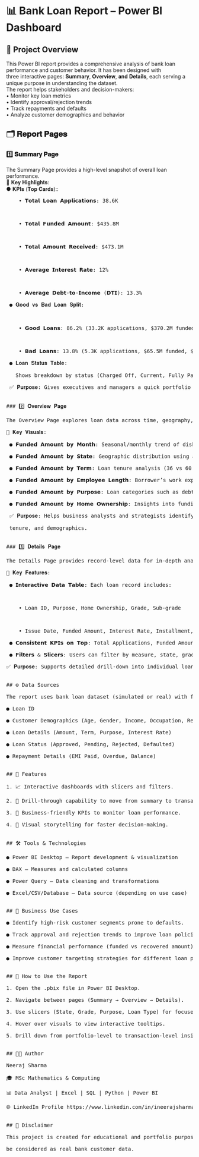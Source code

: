 # 📊 Bank Loan Report – Power BI Dashboard <br>
## 📌 Project Overview<br>
This Power BI report provides a comprehensive analysis of bank loan performance and customer behavior. It has been designed with <br>
three interactive pages: 𝐒𝐮𝐦𝐦𝐚𝐫𝐲, 𝐎𝐯𝐞𝐫𝐯𝐢𝐞𝐰, 𝐚𝐧𝐝 𝐃𝐞𝐭𝐚𝐢𝐥𝐬, each serving a unique purpose in understanding the dataset.<br>
The report helps stakeholders and decision-makers:<br>
• Monitor key loan metrics<br>
• Identify approval/rejection trends<br>
• Track repayments and defaults<br>
• Analyze customer demographics and behavior<br>

## 🗂 𝐑𝐞𝐩𝐨𝐫𝐭 𝐏𝐚𝐠𝐞𝐬<br>
### 1️⃣ 𝐒𝐮𝐦𝐦𝐚𝐫𝐲 𝐏𝐚𝐠𝐞<br>
The Summary Page provides a high-level snapshot of overall loan performance.<br>
🔹 𝐊𝐞𝐲 𝐇𝐢𝐠𝐡𝐥𝐢𝐠𝐡𝐭𝐬:<br>
 ● 𝐊𝐏𝐈𝐬 (𝐓𝐨𝐩 𝐂𝐚𝐫𝐝𝐬)::<br>
 <pre>    • 𝗧𝗼𝘁𝗮𝗹 𝗟𝗼𝗮𝗻 𝗔𝗽𝗽𝗹𝗶𝗰𝗮𝘁𝗶𝗼𝗻𝘀: 38.6K<br>
 <pre>    • 𝗧𝗼𝘁𝗮𝗹 𝗙𝘂𝗻𝗱𝗲𝗱 𝗔𝗺𝗼𝘂𝗻𝘁: $435.8M<br>
 <pre>    • 𝗧𝗼𝘁𝗮𝗹 𝗔𝗺𝗼𝘂𝗻𝘁 𝗥𝗲𝗰𝗲𝗶𝘃𝗲𝗱: $473.1M<br>
 <pre>    • 𝗔𝘃𝗲𝗿𝗮𝗴𝗲 𝗜𝗻𝘁𝗲𝗿𝗲𝘀𝘁 𝗥𝗮𝘁𝗲: 12%<br>
 <pre>    • 𝗔𝘃𝗲𝗿𝗮𝗴𝗲 𝗗𝗲𝗯𝘁-𝘁𝗼-𝗜𝗻𝗰𝗼𝗺𝗲 (𝗗𝗧𝗜): 13.3%<br>
 ● 𝐆𝐨𝐨𝐝 𝐯𝐬 𝐁𝐚𝐝 𝐋𝐨𝐚𝐧 𝐒𝐩𝐥𝐢𝐭:<br>
 <pre>    • 𝗚𝗼𝗼𝗱 𝗟𝗼𝗮𝗻𝘀: 86.2% (33.2K applications, $370.2M funded, $435.8M received)<br>
 <pre>    • 𝗕𝗮𝗱 𝗟𝗼𝗮𝗻𝘀: 13.8% (5.3K applications, $65.5M funded, $37.3M received)<br>
 ● 𝐋𝐨𝐚𝐧 𝐒𝐭𝐚𝐭𝐮𝐬 𝐓𝐚𝐛𝐥𝐞:<br>
   Shows breakdown by status (Charged Off, Current, Fully Paid) with details of applications, funded amounts, received amounts, and average KPIs.<br>
 ✅ 𝐏𝐮𝐫𝐩𝐨𝐬𝐞: Gives executives and managers a quick portfolio health check — loan quality, overall funding, repayment performance, and risk exposure.<br>

### 2️⃣ 𝐎𝐯𝐞𝐫𝐯𝐢𝐞𝐰 𝐏𝐚𝐠𝐞<br>
The Overview Page explores loan data across time, geography, and demographics.<br>
🔹 𝐊𝐞𝐲 𝐕𝐢𝐬𝐮𝐚𝐥𝐬:<br>
 ● 𝗙𝘂𝗻𝗱𝗲𝗱 𝗔𝗺𝗼𝘂𝗻𝘁 𝗯𝘆 𝗠𝗼𝗻𝘁𝗵: Seasonal/monthly trend of disbursements (growth from $25M in Jan to $54M in Dec).<br>
 ● 𝗙𝘂𝗻𝗱𝗲𝗱 𝗔𝗺𝗼𝘂𝗻𝘁 𝗯𝘆 𝗦𝘁𝗮𝘁𝗲: Geographic distribution using a filled map.<br>
 ● 𝗙𝘂𝗻𝗱𝗲𝗱 𝗔𝗺𝗼𝘂𝗻𝘁 𝗯𝘆 𝗧𝗲𝗿𝗺: Loan tenure analysis (36 vs 60 months).<br>
 ● 𝗙𝘂𝗻𝗱𝗲𝗱 𝗔𝗺𝗼𝘂𝗻𝘁 𝗯𝘆 𝗘𝗺𝗽𝗹𝗼𝘆𝗲𝗲 𝗟𝗲𝗻𝗴𝘁𝗵: Borrower’s work experience impact on loan funding.<br>
 ● 𝗙𝘂𝗻𝗱𝗲𝗱 𝗔𝗺𝗼𝘂𝗻𝘁 𝗯𝘆 𝗣𝘂𝗿𝗽𝗼𝘀𝗲: Loan categories such as debt consolidation, credit card, home improvement, small business, etc.<br>
 ● 𝗙𝘂𝗻𝗱𝗲𝗱 𝗔𝗺𝗼𝘂𝗻𝘁 𝗯𝘆 𝗛𝗼𝗺𝗲 𝗢𝘄𝗻𝗲𝗿𝘀𝗵𝗶𝗽: Insights into funding based on home ownership (Mortgage, Rent, Own).<br>
 ✅ 𝐏𝐮𝐫𝐩𝐨𝐬𝐞: Helps business analysts and strategists identify trends and borrower behavior by different dimensions — location, purpose,<br>
 tenure, and demographics.<br>

### 3️⃣ 𝐃𝐞𝐭𝐚𝐢𝐥𝐬 𝐏𝐚𝐠𝐞<br>
The Details Page provides record-level data for in-depth analysis.<br>
🔹 𝐊𝐞𝐲 𝐅𝐞𝐚𝐭𝐮𝐫𝐞𝐬:<br>
 ● 𝗜𝗻𝘁𝗲𝗿𝗮𝗰𝘁𝗶𝘃𝗲 𝗗𝗮𝘁𝗮 𝗧𝗮𝗯𝗹𝗲: Each loan record includes:<br>
 <pre>    • Loan ID, Purpose, Home Ownership, Grade, Sub-grade<br>
 <pre>    • Issue Date, Funded Amount, Interest Rate, Installment, Amount Received<br>
 ● 𝗖𝗼𝗻𝘀𝗶𝘀𝘁𝗲𝗻𝘁 𝗞𝗣𝗜𝘀 𝗼𝗻 𝗧𝗼𝗽: Total Applications, Funded Amount, Received Amount, Interest Rate, and DTI remain visible for context.<br>
 ● 𝗙𝗶𝗹𝘁𝗲𝗿𝘀 & 𝗦𝗹𝗶𝗰𝗲𝗿𝘀: Users can filter by measure, state, grade, and good vs bad loans.<br>
✅ 𝐏𝐮𝐫𝐩𝐨𝐬𝐞: Supports detailed drill-down into individual loan records for audit, customer service, and risk investigations.<br>

## ⚙️ Data Sources<br>
The report uses bank loan dataset (simulated or real) with fields such as:<br>
● Loan ID<br>
● Customer Demographics (Age, Gender, Income, Occupation, Region)<br>
● Loan Details (Amount, Term, Purpose, Interest Rate)<br>
● Loan Status (Approved, Pending, Rejected, Defaulted)<br>
● Repayment Details (EMI Paid, Overdue, Balance)<br>

## 🚀 Features<br>
1. 📈 Interactive dashboards with slicers and filters.<br>
2. 🔎 Drill-through capability to move from summary to transaction-level details.<br>
3. 🏦 Business-friendly KPIs to monitor loan performance.<br>
4. 🎯 Visual storytelling for faster decision-making.<br>

## 🛠️ Tools & Technologies<br>
● Power BI Desktop – Report development & visualization<br>
● DAX – Measures and calculated columns<br>
● Power Query – Data cleaning and transformations<br>
● Excel/CSV/Database – Data source (depending on use case)<br>

## 📢 Business Use Cases<br>
● Identify high-risk customer segments prone to defaults.<br>
● Track approval and rejection trends to improve loan policies.<br>
● Measure financial performance (funded vs recovered amount).<br>
● Improve customer targeting strategies for different loan products.<br>

## 📝 How to Use the Report<br>
1. Open the .pbix file in Power BI Desktop.<br>
2. Navigate between pages (Summary → Overview → Details).<br>
3. Use slicers (State, Grade, Purpose, Loan Type) for focused analysis.<br>
4. Hover over visuals to view interactive tooltips.<br>
5. Drill down from portfolio-level to transaction-level insights.<br>

## 👨‍💻 Author<br>
Neeraj Sharma<br>
🎓 MSc Mathematics & Computing<br>
📊 Data Analyst | Excel | SQL | Python | Power BI<br>
🌐 LinkedIn Profile https://www.linkedin.com/in/ineerajsharma15/ <br>

## 📌 Disclaimer<br>
This project is created for educational and portfolio purposes. Data used in this report may be sample or anonymized and should not <br>
be considered as real bank customer data.<br>
